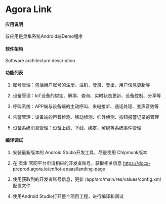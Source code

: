 #  Agora Link

#### 应用说明
该应用是灵隼系统Android端Demo程序

#### 软件架构
Software architecture description

#### 功能列表

1. 账号管理：包括用户账号的注册、注销、登录、登出、用户信息更新等

2. 设备管理：IoT设备的绑定、解绑、查询、实时状态更新、设备控制、分享等

3. 呼叫系统：APP端与设备端的主动呼叫、来电接听、通话处理、变声音效等

4. 告警管理：设备端的声音检测、移动侦测、红外侦测、按钮报警记录的管理

5. 设备系统消息管理：设备上线、下线、绑定、解绑等系统事件管理

#### 编译调试

1. 安装最新版本的 Android Studio开发工具，尽量使用 Chipmunk版本

2. 在'灵隼'官网平台申请相应的开发者账号，获取相关信息
   https://docs-preprod.agora.io/cn/iot-apaas/landing-page
    
3. 使用获取到的开发者账号信息，更新 /app/src/main/res/values/config.xml 配置文件

4. 使用Android Studio打开整个项目工程，进行编译和调试




